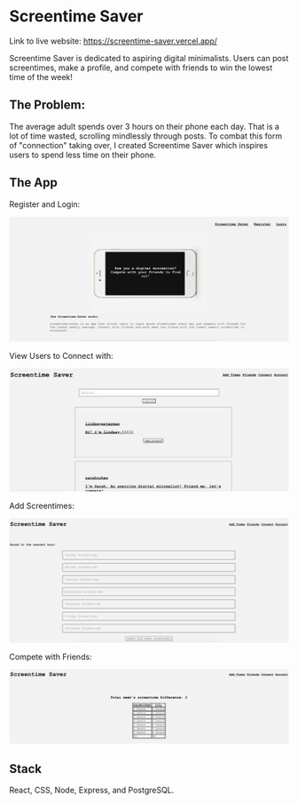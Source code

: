 # Screentime Saver

Link to live website: https://screentime-saver.vercel.app/

Screentime Saver is dedicated to aspiring digital minimalists. Users can post screentimes, make a profile, and compete with friends to win the lowest time of the week!

## The Problem: 

The average adult spends over 3 hours on their phone each day. That is a lot of time wasted, scrolling mindlessly through posts. To combat this form of "connection" taking over, I created Screentime Saver which inspires users to spend less time on their phone. 

## The App 

Register and Login: 

![register and login page](./src/readme-imgs/reg.png)


View Users to Connect with:

![users page](./src/readme-imgs/users.png)

Add Screentimes: 

![add times page](./src/readme-imgs/scrtimes.png)


Compete with Friends: 

![compare page](./src/readme-imgs/compare.png)



## Stack 

React, CSS, Node, Express, and PostgreSQL.


